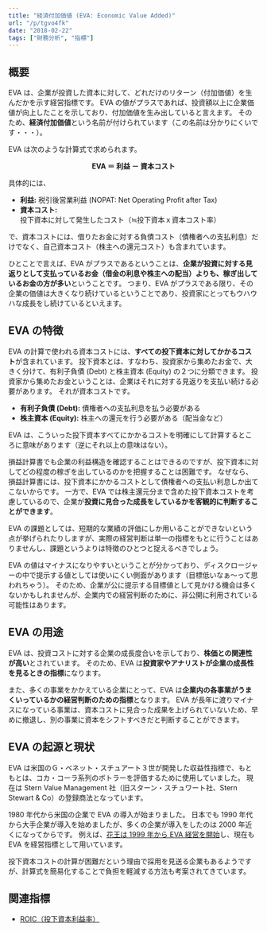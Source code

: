 ```yaml
---
title: "経済付加価値 (EVA: Economic Value Added)"
url: "/p/tgvo4fk"
date: "2018-02-22"
tags: ["財務分析", "指標"]
---
```


概要
----

EVA は、企業が投資した資本に対して、どれだけのリターン（付加価値）を生んだかを示す経営指標です。
EVA の値がプラスであれば、投資額以上に企業価値が向上したことを示しており、付加価値を生み出していると言えます。
そのため、**経済付加価値**という名前が付けられています（この名前は分かりにくいです・・・）。

EVA は次のような計算式で求められます。

<center><b>
EVA ＝ 利益 － 資本コスト
</b></center>

具体的には、

* <b>利益:</b> 税引後営業利益 (NOPAT: Net Operating Profit after Tax)
* <b>資本コスト:</b> 投下資本に対して発生したコスト（≒投下資本ｘ資本コスト率）

で、資本コストには、借りたお金に対する負債コスト（債権者への支払利息）だけでなく、自己資本コスト（株主への還元コスト）も含まれています。

ひとことで言えば、EVA がプラスであるということは、**企業が投資に対する見返りとして支払っているお金（借金の利息や株主への配当）よりも、稼ぎ出しているお金の方が多い**ということです。
つまり、EVA がプラスである限り、その企業の価値は大きくなり続けているということであり、投資家にとってもウハウハな成長をし続けているといえます。


EVA の特徴
----

EVA の計算で使われる資本コストには、**すべての投下資本に対してかかるコスト**が含まれています。
投下資本とは、すなわち、投資家から集めたお金で、大きく分けて、有利子負債 (Debt) と株主資本 (Equity) の２つに分類できます。
投資家から集めたお金ということは、企業はそれに対する見返りを支払い続ける必要があります。
それが資本コストです。

- <b>有利子負債 (Debt):</b> 債権者への支払利息を払う必要がある
- <b>株主資本 (Equity):</b> 株主への還元を行う必要がある（配当金など）

EVA は、こういった投下資本すべてにかかるコストを明確にして計算するところに意味があります（逆にそれ以上の意味はない）。

損益計算書でも企業の利益構造を確認することはできるのですが、投下資本に対してどの程度の稼ぎを出しているのかを把握することは困難です。
なぜなら、損益計算書には、投下資本にかかるコストとして債権者への支払い利息しか出てこないからです。
一方で、EVA では株主還元分まで含めた投下資本コストを考慮しているので、企業が**投資に見合った成長をしているかを客観的に判断することができます**。

EVA の課題としては、短期的な業績の評価にしか用いることができないという点が挙げられたりしますが、実際の経営判断は単一の指標をもとに行うことはありませんし、課題というよりは特徴のひとつと捉えるべきでしょう。

EVA の値はマイナスになりやすいということが分かっており、ディスクロージャーの中で提示する値としては使いにくい側面があります（目標低いなぁ～って思われちゃう）。
そのため、企業が公に提示する目標値として見かける機会は多くないかもしれませんが、企業内での経営判断のために、非公開に利用されている可能性はあります。


EVA の用途
----

EVA は、投資コストに対する企業の成長度合いを示しており、**株価との関連性が高い**とされています。
そのため、EVA は**投資家やアナリストが企業の成長性を見るときの指標**になります。

また、多くの事業をかかえている企業にとって、EVA は**企業内の各事業がうまくいっているかの経営判断のための指標**となります。
EVA が長年に渡りマイナスになっている事業は、資本コストに見合った成果を上げられていないため、早めに撤退し、別の事業に資本をシフトすべきだと判断することができます。


EVA の起源と現状
----

EVA は米国のＧ・ベネット・スチュアート３世が開発した収益性指標で、もともとは、コカ・コーラ系列のボトラーを評価するために使用していました。
現在は Stern Value Management 社（旧スターン・スチュワート社、Stern Stewart & Co）の登録商法となっています。

1980 年代から米国の企業で EVA の導入が始まりました。
日本でも 1990 年代から大手企業が導入を始めましたが、多くの企業が導入をしたのは 2000 年近くになってからです。
例えば、[花王は 1999 年から EVA 経営を開始](http://www.jpx.co.jp/equities/listed-co/award/nlsgeu000002dzl5-att/file04.pdf)し、現在も EVA を経営指標として用いています。

投下資本コストの計算が困難だという理由で採用を見送る企業もあるようですが、計算式を簡易化することで負担を軽減する方法も考案されてきています。


関連指標
----

- [ROIC（投下資本利益率）](/p/ohwwbo4)

